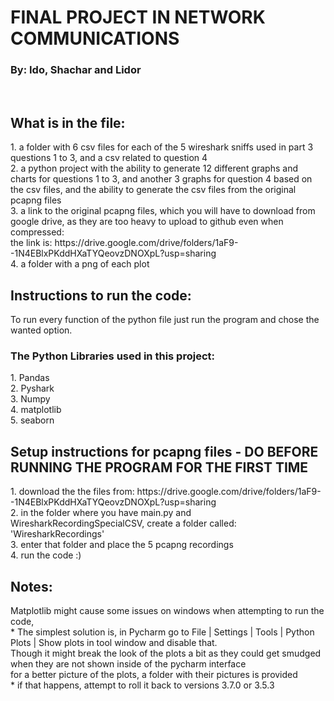 <h1>FINAL PROJECT IN NETWORK COMMUNICATIONS</h1>
<h3>By: Ido, Shachar and Lidor</h3>
<br/>
<h2>What is in the file:</h2>
1. a folder with 6 csv files for each of the 5 wireshark sniffs used in part 3 questions 1 to 3, and a csv related to question 4<br/>
2. a python project with the ability to generate 12 different graphs and charts for questions 1 to 3, and another 3 graphs for question 4 based on the csv files,
   and the ability to generate the csv files from the original pcapng files<br/>
3. a link to the original pcapng files, which you will have to download from google drive, as they are too heavy to upload to github even when compressed:<br/>
   the link is: https://drive.google.com/drive/folders/1aF9--1N4EBlxPKddHXaTYQeovzDNOXpL?usp=sharing<br/>
4. a folder with a png of each plot

<h2>Instructions to run the code:</h2>
To run every function of the python file just run the program and chose the wanted option.

<h3>The Python Libraries used in this project:</h3>
1. Pandas<br/>
2. Pyshark<br/>
3. Numpy<br/>
4. matplotlib<br/>
5. seaborn<br/>

<h2>Setup instructions for pcapng files - DO BEFORE RUNNING THE PROGRAM FOR THE FIRST TIME</h2>
1. download the the files from: https://drive.google.com/drive/folders/1aF9--1N4EBlxPKddHXaTYQeovzDNOXpL?usp=sharing<br/>
2. in the folder where you have main.py and WiresharkRecordingSpecialCSV, create a folder called: 'WiresharkRecordings'<br/>
3. enter that folder and place the 5 pcapng recordings<br/>
4. run the code :)

<h2>Notes:</h2>
Matplotlib might cause some issues on windows when attempting to run the code,<br/>
* The simplest solution is, in Pycharm go to File | Settings | Tools | Python Plots | Show plots in tool window and disable that.<br/>
   Though it might break the look of the plots a bit as they could get smudged when they are not shown inside of the pycharm interface<br/>
   for a better picture of the plots, a folder with their pictures is provided<br/>
* if that happens, attempt to roll it back to versions 3.7.0 or 3.5.3 
